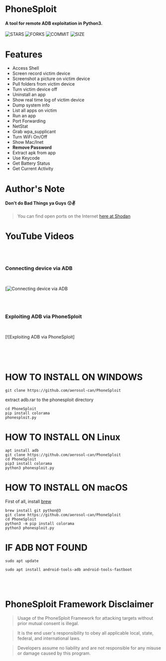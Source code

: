 # PhoneSploit
#### A tool for remote ADB exploitation in Python3.

![STARS](https://img.shields.io/github/stars/aerosol-can/PhoneSploit?style=social) 
![FORKS](https://img.shields.io/github/forks/aerosol-can/PhoneSploit?style=social)
![COMMIT](https://img.shields.io/github/last-commit/aerosol-can/PhoneSploit)
![SIZE](https://img.shields.io/github/repo-size/aerosol-can/PhoneSploit)

# Features
* Access Shell
* Screen record victim device
* Screenshot a picture on victim device
* Pull folders from victim device
* Turn victim device off
* Uninstall an app
* Show real time log of victim device
* Dump system info
* List all apps on victim
* Run an app
* Port Forwarding
* NetStat
* Grab wpa_supplicant
* Turn WiFi On/Off
* Show Mac/Inet
* __Remove Password__
* Extract apk from app  
* Use Keycode   
* Get Battery Status
* Get Current Activity

# Author's Note

#### Don't do Bad Things ya Guys :kissing::v:

> You can find open ports on the Internet [here at Shodan](https://www.shodan.io/search?query=android+debug+bridge+product%3A”Android+Debug+Bridge”)

# YouTube Videos
<br>
<br>

### Connecting device via ADB
<br>

[![Connecting device via ADB](https://github.com/SUBUR78990/system)

<br>
<br>

### Exploiting ADB via PhoneSploit

<br>

[![Exploiting ADB via PhoneSploit]

<br>
<br>
<br>

# HOW TO INSTALL ON WINDOWS
```
git clone https://github.com/aerosol-can/PhoneSploit
```
extract adb.rar to the phonesploit directory 
```
cd PhoneSploit
pip install colorama
phonesploit.py
```

# HOW TO INSTALL ON Linux
```
apt install adb
git clone https://github.com/aerosol-can/PhoneSploit
cd PhoneSploit
pip3 install colorama
python3 phonesploit.py
```

# HOW TO INSTALL ON macOS
First of all, install [brew](https://brew.sh)
```
brew install git python@3
git clone https://github.com/aerosol-can/PhoneSploit
cd PhoneSploit
python3 -m pip install colorama
python3 phonesploit.py
```

# IF ADB NOT FOUND
```shell
sudo apt update

sudo apt install android-tools-adb android-tools-fastboot

```

<br>
<br>

# PhoneSploit Framework Disclaimer

> Usage of the PhoneSploit Framework for attacking targets without prior mutual consent is illegal.

> It is the end user's responsibility to obey all applicable local, state, federal, and international laws.

> Developers assume no liability and are not responsible for any misuse or damage caused by this program.

